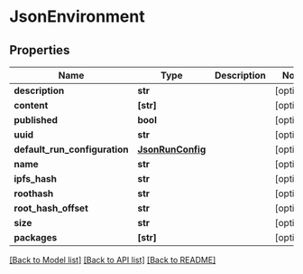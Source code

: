 # JsonEnvironment


## Properties
Name | Type | Description | Notes
------------ | ------------- | ------------- | -------------
**description** | **str** |  | [optional] 
**content** | **[str]** |  | [optional] 
**published** | **bool** |  | [optional] 
**uuid** | **str** |  | [optional] 
**default_run_configuration** | [**JsonRunConfig**](JsonRunConfig.md) |  | [optional] 
**name** | **str** |  | [optional] 
**ipfs_hash** | **str** |  | [optional] 
**roothash** | **str** |  | [optional] 
**root_hash_offset** | **str** |  | [optional] 
**size** | **str** |  | [optional] 
**packages** | **[str]** |  | [optional] 

[[Back to Model list]](../README.md#documentation-for-models) [[Back to API list]](../README.md#documentation-for-api-endpoints) [[Back to README]](../README.md)


